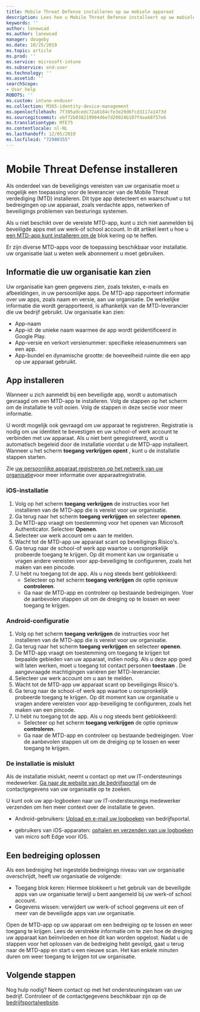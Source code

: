```yaml
---
title: Mobile Threat Defense installeren op uw mobiele apparaat
description: Lees hoe u Mobile Threat Defense installeert op uw mobiele apparaat.
keywords: ''
author: lenewsad
ms.author: lanewsad
manager: dougeby
ms.date: 10/25/2019
ms.topic: article
ms.prod: ''
ms.service: microsoft-intune
ms.subservice: end-user
ms.technology: ''
ms.assetid: ''
searchScope:
- User help
ROBOTS: ''
ms.custom: intune-enduser
ms.collection: M365-identity-device-management
ms.openlocfilehash: 7f395a9cedc72a8184cfe3e29d6fcd3117a1473d
ms.sourcegitcommit: ebf72b038219904d6e7d20024b107f4aa68f57e6
ms.translationtype: MTE75
ms.contentlocale: nl-NL
ms.lasthandoff: 12/05/2019
ms.locfileid: "72980355"
---
```

# <a name="install-mobile-threat-defense"></a>Mobile Threat Defense installeren   

Als onderdeel van de beveiligings vereisten van uw organisatie moet u mogelijk een toepassing voor de leverancier van de Mobile Threat verdediging (MTD) installeren. Dit type app detecteert en waarschuwt u tot bedreigingen op uw apparaat, zoals verdachte apps, netwerken of beveiligings problemen van besturings systemen.  

Als u niet beschikt over de vereiste MTD-app, kunt u zich niet aanmelden bij beveiligde apps met uw werk-of school account. In dit artikel leert u hoe u [een MTD-app kunt installeren om de](set-up-mobile-threat-defense.md#install-app) blok kering op te heffen.  

Er zijn diverse MTD-apps voor de toepassing beschikbaar voor installatie. uw organisatie laat u weten welk abonnement u moet gebruiken. 


## <a name="information-your-organization-can-see"></a>Informatie die uw organisatie kan zien   

Uw organisatie kan geen gegevens zien, zoals teksten, e-mails en afbeeldingen, in uw persoonlijke apps. De MTD-app rapporteert informatie over uw apps, zoals naam en versie, aan uw organisatie. De werkelijke informatie die wordt gerapporteerd, is afhankelijk van de MTD-leverancier die uw bedrijf gebruikt. Uw organisatie kan zien:   

* App-naam  
* App-id: de unieke naam waarmee de app wordt geïdentificeerd in Google Play.  
* App-versie en verkort versienummer: specifieke releasenummers van een app.  
* App-bundel en dynamische grootte: de hoeveelheid ruimte die een app op uw apparaat gebruikt. 


## <a name="install-app"></a>App installeren    
Wanneer u zich aanmeldt bij een beveiligde app, wordt u automatisch gevraagd om een MTD-app te installeren. Volg de stappen op het scherm om de installatie te volt ooien. Volg de stappen in deze sectie voor meer informatie.  
 
U wordt mogelijk ook gevraagd om uw apparaat te registreren. Registratie is nodig om uw identiteit te bevestigen en uw school-of werk account te verbinden met uw apparaat. Als u niet bent geregistreerd, wordt u automatisch begeleid door de installatie voordat u de MTD-app installeert. Wanneer u het scherm **toegang verkrijgen opent** , kunt u de installatie stappen starten.  

Zie [uw persoonlijke apparaat registreren op het netwerk van uw organisatie](https://docs.microsoft.com/azure/active-directory/user-help/user-help-register-device-on-network)voor meer informatie over apparaatregistratie.  

### <a name="ios-setup"></a>iOS-installatie  

1. Volg op het scherm **toegang verkrijgen** de instructies voor het installeren van de MTD-app die is vereist voor uw organisatie.   
2. Ga terug naar het scherm **toegang verkrijgen** en selecteer **openen**.  
3. De MTD-app vraagt om toestemming voor het openen van Microsoft Authenticator. Selecteer **Openen**. 
4. Selecteer uw werk account om u aan te melden. 
5. Wacht tot de MTD-app uw apparaat scant op beveiligings Risico's. 
6. Ga terug naar de school-of werk app waartoe u oorspronkelijk probeerde toegang te krijgen. Op dit moment kan uw organisatie u vragen andere vereisten voor app-beveiliging te configureren, zoals het maken van een pincode.   
7. U hebt nu toegang tot de app. Als u nog steeds bent geblokkeerd:  
    * Selecteer op het scherm **toegang verkrijgen** de optie opnieuw **controleren**.  
    * Ga naar de MTD-app en controleer op bestaande bedreigingen. Voer de aanbevolen stappen uit om de dreiging op te lossen en weer toegang te krijgen.    

### <a name="android-setup"></a>Android-configuratie 

1. Volg op het scherm **toegang verkrijgen** de instructies voor het installeren van de MTD-app die is vereist voor uw organisatie.  
2. Ga terug naar het scherm **toegang verkrijgen** en selecteer **openen**.  
3. De MTD-app vraagt om toestemming om toegang te krijgen tot bepaalde gebieden van uw apparaat, indien nodig. Als u deze app goed wilt laten werken, moet u toegang tot contact personen **toestaan** . De aangevraagde machtigingen variëren per MTD-leverancier.  
4. Selecteer uw werk account om u aan te melden.  
5. Wacht tot de MTD-app uw apparaat scant op beveiligings Risico's.  
6. Ga terug naar de school-of werk app waartoe u oorspronkelijk probeerde toegang te krijgen. Op dit moment kan uw organisatie u vragen andere vereisten voor app-beveiliging te configureren, zoals het maken van een pincode.  
7. U hebt nu toegang tot de app. Als u nog steeds bent geblokkeerd:  
    * Selecteer op het scherm **toegang verkrijgen** de optie opnieuw **controleren**.  
    * Ga naar de MTD-app en controleer op bestaande bedreigingen. Voer de aanbevolen stappen uit om de dreiging op te lossen en weer toegang te krijgen.  

### <a name="installation-failed"></a>De installatie is mislukt  

Als de installatie mislukt, neemt u contact op met uw IT-ondersteunings medewerker. [Ga naar de website van de bedrijfsportal](https://go.microsoft.com/fwlink/?linkid=2010980) om de contactgegevens van uw organisatie op te zoeken.  

U kunt ook uw app-logboeken naar uw IT-ondersteunings medewerker verzenden om hen meer context over de installatie te geven.  
* Android-gebruikers: [Upload en e-mail uw logboeken](https://docs.microsoft.com/intune-user-help/send-logs-to-your-it-admin-by-email-android) van bedrijfsportal.   

* gebruikers van iOS-apparaten: [ophalen en verzenden van uw logboeken](https://docs.microsoft.com/intune/apps/manage-microsoft-edge#use-microsoft-edge-on-ios-to-access-managed-app-logs) van micro soft Edge voor IOS.  

## <a name="resolve-a-threat"></a>Een bedreiging oplossen  
Als een bedreiging het ingestelde bedreigings niveau van uw organisatie overschrijdt, heeft uw organisatie de volgende:  
   
* Toegang blok keren: Hiermee blokkeert u het gebruik van de beveiligde apps van uw organisatie terwijl u bent aangemeld bij uw werk-of school account.  
* Gegevens wissen: verwijdert uw werk-of school gegevens uit een of meer van de beveiligde apps van uw organisatie.  

Open de MTD-app op uw apparaat om een bedreiging op te lossen en weer toegang te krijgen. Lees de verstrekte informatie om te zien hoe de dreiging uw apparaat kan beïnvloeden en hoe dit kan worden opgelost. Nadat u de stappen voor het oplossen van de bedreiging hebt gevolgd, gaat u terug naar de MTD-app en start u een nieuwe scan. Het kan enkele minuten duren om weer toegang te krijgen tot uw organisatie.  

## <a name="next-steps"></a>Volgende stappen  

Nog hulp nodig? Neem contact op met het ondersteuningsteam van uw bedrijf. Controleer of de contactgegevens beschikbaar zijn op de [bedrijfsportalwebsite](https://go.microsoft.com/fwlink/?linkid=2010980).

